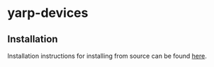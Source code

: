 # yarp-devices

## Installation

Installation instructions for installing from source can be found [here](doc/yarp-devices-install.md).
